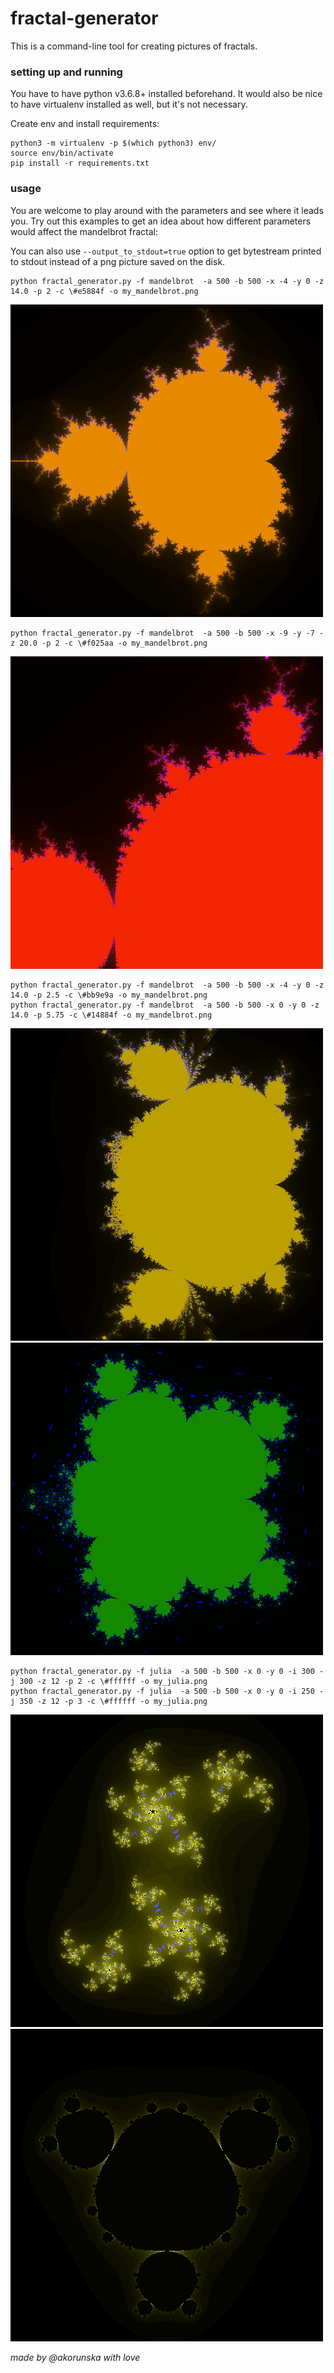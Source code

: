 # fractal-generator

This is a command-line tool for creating pictures of fractals.

### setting up and running
You have to have python v3.6.8+ installed beforehand.
It would also be nice to have virtualenv installed as well, but it's not necessary.

Create env and install requirements:
```
python3 -m virtualenv -p $(which python3) env/
source env/bin/activate
pip install -r requirements.txt
```

### usage

You are welcome to play around with the parameters and see where it leads you.
Try out this examples to get an idea about how different parameters would affect the mandelbrot fractal:

You can also use `--output_to_stdout=true` option to get bytestream printed to stdout instead of a png picture saved on the disk.
```
python fractal_generator.py -f mandelbrot  -a 500 -b 500 -x -4 -y 0 -z 14.0 -p 2 -c \#e5884f -o my_mandelbrot.png
```
![The basic mandelbrot](examples/mandelbrot_basic.png)

```
python fractal_generator.py -f mandelbrot  -a 500 -b 500 -x -9 -y -7 -z 20.0 -p 2 -c \#f025aa -o my_mandelbrot.png
```
![Zooming example](examples/mandelbrot_zoom.png)

```
python fractal_generator.py -f mandelbrot  -a 500 -b 500 -x -4 -y 0 -z 14.0 -p 2.5 -c \#bb9e9a -o my_mandelbrot.png
python fractal_generator.py -f mandelbrot  -a 500 -b 500 -x 0 -y 0 -z 14.0 -p 5.75 -c \#14884f -o my_mandelbrot.png
```
![Power 2.5 exapmle](examples/mandelbrot_power_2_5.png)
![Power 5.75 example](examples/mandelbrot_power_5_75.png)

```
python fractal_generator.py -f julia  -a 500 -b 500 -x 0 -y 0 -i 300 -j 300 -z 12 -p 2 -c \#ffffff -o my_julia.png
python fractal_generator.py -f julia  -a 500 -b 500 -x 0 -y 0 -i 250 -j 350 -z 12 -p 3 -c \#ffffff -o my_julia.png
```
![Basic julias example](examples/julia_basic.png)
![Julia power 3](examples/julia_power_3.png)

_made by @akorunska with love_